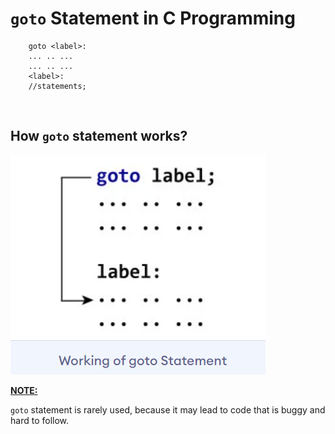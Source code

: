 # `goto` Statement in C Programming

```
    goto <label>:
    ... .. ...
    ... .. ...
    <label>:
    //statements;
```

<br>

## How `goto` statement works?

<img src="images/goto_statement.png" alt="How `goto` statement works?">

<br>

<strong><u> NOTE: </strong></u>

`goto` statement is rarely used, because it may lead to code that is buggy and hard to follow.